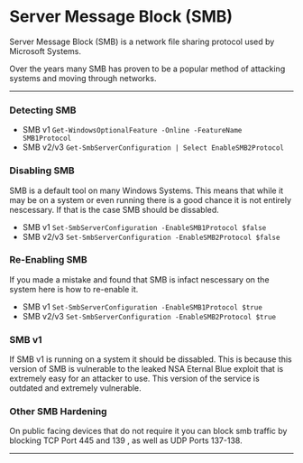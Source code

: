 # Server Message Block (SMB)

Server Message Block (SMB) is a network file sharing protocol used by Microsoft Systems.

Over the years many SMB has proven to be a popular method of attacking systems and moving through networks.

***

### Detecting SMB <a href="#detecting-smb" id="detecting-smb"></a>

* SMB v1 `Get-WindowsOptionalFeature -Online -FeatureName SMB1Protocol`
* SMB v2/v3 `Get-SmbServerConfiguration | Select EnableSMB2Protocol`

### Disabling SMB <a href="#disabling-smb" id="disabling-smb"></a>

SMB is a default tool on many Windows Systems. This means that while it may be on a system or even running there is a good chance it is not entirely nescessary. If that is the case SMB should be dissabled.

* SMB v1 `Set-SmbServerConfiguration -EnableSMB1Protocol $false`
* SMB v2/v3 `Set-SmbServerConfiguration -EnableSMB2Protocol $false`

### Re-Enabling SMB <a href="#re-enabling-smb" id="re-enabling-smb"></a>

If you made a mistake and found that SMB is infact nescessary on the system here is how to re-enable it.

* SMB v1 `Set-SmbServerConfiguration -EnableSMB1Protocol $true`
* SMB v2/v3 `Set-SmbServerConfiguration -EnableSMB2Protocol $true`

### SMB v1 <a href="#smb-v1" id="smb-v1"></a>

If SMB v1 is running on a system it should be dissabled. This is because this version of SMB is vulnerable to the leaked NSA Eternal Blue exploit that is extremely easy for an attacker to use. This version of the service is outdated and extremely vulnerable.

### Other SMB Hardening <a href="#other-smb-hardening" id="other-smb-hardening"></a>

On public facing devices that do not require it you can block smb traffic by blocking TCP Port 445 and 139 , as well as UDP Ports 137-138.

***
